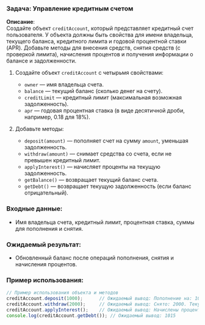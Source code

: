 ### Задача: Управление кредитным счетом

**Описание**:  
Создайте объект `creditAccount`, который представляет кредитный счет пользователя. У объекта должны быть свойства для имени владельца, текущего баланса, кредитного лимита и годовой процентной ставки (APR). Добавьте методы для внесения средств, снятия средств (с проверкой лимита), начисления процентов и получения информации о балансе и задолженности.

1. Создайте объект `creditAccount` с четырьмя свойствами:
    - `owner` — имя владельца счета.
    - `balance` — текущий баланс (сколько денег на счету).
    - `creditLimit` — кредитный лимит (максимальная возможная задолженность).
    - `apr` — годовая процентная ставка (в виде десятичной дроби, например, 0.18 для 18%).

2. Добавьте методы:
    - `deposit(amount)` — пополняет счет на сумму `amount`, уменьшая задолженность.
    - `withdraw(amount)` — снимает средства со счета, если не превышен кредитный лимит.
    - `applyInterest()` — начисляет проценты на текущую задолженность.
    - `getBalance()` — возвращает текущий баланс счета.
    - `getDebt()` — возвращает текущую задолженность (если баланс отрицательный).

### Входные данные:
- Имя владельца счета, кредитный лимит, процентная ставка, суммы для пополнения и снятия.

### Ожидаемый результат:
- Обновленный баланс после операций пополнения, снятия и начисления процентов.

### Пример использования:

```javascript
// Пример использования объекта и методов
creditAccount.deposit(1000);      // Ожидаемый вывод: Пополнение на: 1000. Текущий баланс: 1000
creditAccount.withdraw(2000);     // Ожидаемый вывод: Снято: 2000. Текущий баланс: -1000
creditAccount.applyInterest();    // Ожидаемый вывод: Начислены проценты: 15. Текущий баланс: -1015
console.log(creditAccount.getDebt()); // Ожидаемый вывод: 1015
